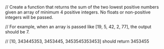 // Create a function that returns the sum of the two lowest positive numbers given an array of minimum 4 positive integers. No floats or non-positive integers will be passed.

// For example, when an array is passed like [19, 5, 42, 2, 77], the output should be 7.

// [10, 343445353, 3453445, 3453545353453] should return 3453455

